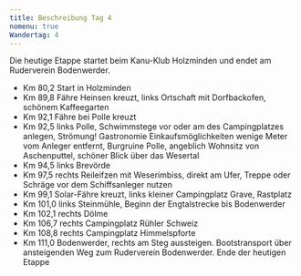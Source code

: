 ```yaml
---
title: Beschreibung Tag 4
nomenu: true
Wandertag: 4
---
```

Die heutige Etappe startet beim Kanu-Klub Holzminden und endet am Ruderverein Bodenwerder.


-	Km 80,2 Start in Holzminden
-	Km 89,8 Fähre Heinsen kreuzt, links Ortschaft mit Dorfbackofen, schönem Kaffeegarten
-	Km 92,1 Fähre bei Polle kreuzt
-	Km 92,5 links Polle, Schwimmstege vor oder am des Campingplatzes anlegen, Strömung!  Gastronomie Einkaufsmöglichkeiten wenige Meter vom Anleger entfernt, Burgruine Polle, angeblich Wohnsitz von Aschenputtel, schöner Blick über das Wesertal
-	Km 94,5 links Brevörde
-	Km 97,5 rechts Reileifzen mit Weserimbiss, direkt am Ufer, Treppe oder Schräge vor dem Schiffsanleger nutzen
-	Km 99,1 Solar-Fähre kreuzt, links kleiner Campingplatz Grave, Rastplatz
-	Km 101,0 links Steinmühle, Beginn der Engtalstrecke bis Bodenwerder
-	Km 102,1 rechts Dölme
-	Km 106,7 rechts Campingplatz Rühler Schweiz
-	Km 108,8 rechts Campingplatz Himmelspforte
-	Km 111,0 Bodenwerder, rechts am Steg aussteigen. Bootstransport über ansteigenden Weg zum Ruderverein Bodenwerder. Ende der heutigen Etappe 
